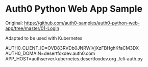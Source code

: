 # Auth0 Python Web App Sample

Original: https://github.com/auth0-samples/auth0-python-web-app/tree/master/01-Login

Adapted to be used with Kubernetes

AUTH0_CLIENT_ID=OVD83RVDb0JNRWiVjXzFBHghKfaCM3DX AUTH0_DOMAIN=desertfoxdev.auth0.com APP_HOST=authserver.kubernetes.desertfoxdev.org ./cli-auth.py

